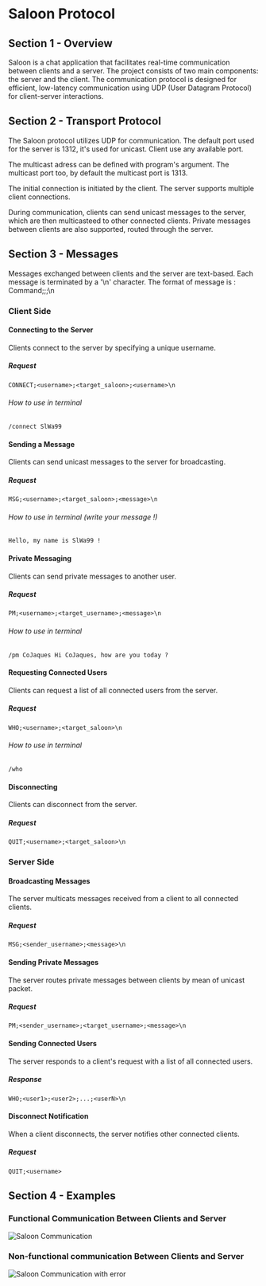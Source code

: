 # Saloon Protocol

## Section 1 - Overview

Saloon is a chat application that facilitates real-time communication between clients and a server. The project consists of two main components: the server and the client. The communication protocol is designed for efficient, low-latency communication using UDP (User Datagram Protocol) for client-server interactions.

## Section 2 - Transport Protocol

The Saloon protocol utilizes UDP for communication. The default port used for the server is 1312, it's used for unicast.
Client use any available port. 

The multicast adress can be defined with program's argument. The multicast port too, by default the multicast port is 1313.

The initial connection is initiated by the client. The server supports multiple client connections.

During communication, clients can send unicast messages to the server, which are then multicasteed to other connected clients. Private messages between clients are also supported, routed through the server.

## Section 3 - Messages

Messages exchanged between clients and the server are text-based. Each message is terminated by a '\n' character.
The format of message is : Command;<username>;<usernamedest>;<message>\n

### Client Side

#### Connecting to the Server

Clients connect to the server by specifying a unique username.

##### Request

```
CONNECT;<username>;<target_saloon>;<username>\n
```

###### How to use in terminal
```
/connect SlWa99
```

#### Sending a Message

Clients can send unicast messages to the server for broadcasting.

##### Request

```
MSG;<username>;<target_saloon>;<message>\n
```
###### How to use in terminal (write your message !)
```
Hello, my name is SlWa99 !
```

#### Private Messaging

Clients can send private messages to another user.

##### Request

```
PM;<username>;<target_username>;<message>\n
```
###### How to use in terminal
```
/pm CoJaques Hi CoJaques, how are you today ?
```

#### Requesting Connected Users

Clients can request a list of all connected users from the server.

##### Request

```
WHO;<username>;<target_saloon>\n
```
###### How to use in terminal
```
/who
```

#### Disconnecting

Clients can disconnect from the server.

##### Request

```
QUIT;<username>;<target_saloon>\n
```

### Server Side

#### Broadcasting Messages

The server multicats messages received from a client to all connected clients.

##### Request

```
MSG;<sender_username>;<message>\n
```

#### Sending Private Messages

The server routes private messages between clients by mean of unicast packet.

##### Request

```
PM;<sender_username>;<target_username>;<message>\n
```

#### Sending Connected Users

The server responds to a client's request with a list of all connected users.

##### Response

```
WHO;<user1>;<user2>;...;<userN>\n
```

#### Disconnect Notification

When a client disconnects, the server notifies other connected clients.

##### Request

```
QUIT;<username>
```

## Section 4 - Examples

### Functional Communication Between Clients and Server

![Saloon Communication](https://github.com/CoJaques/Saloon/assets/94690298/2dfadb4c-75df-4b33-a138-882756486e4e)


### Non-functional communication Between Clients and Server
![Saloon Communication with error](https://github.com/CoJaques/Saloon/assets/94690298/ca3cf262-c420-4b22-9c79-23a9ee763dfe)
